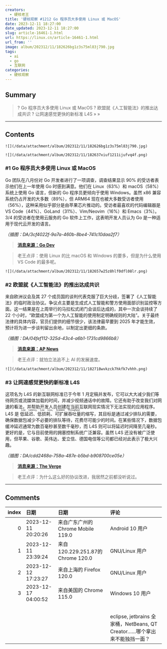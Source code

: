 ```yaml
---
creators:
  - 硬核老王
title: '硬核观察 #1212 Go 程序员大多使用 Linux 或 MacOS'
date: 2023-12-11 18:27:00
date_updated: 2023-12-11 18:27:00
slug: article-16461-1.html
url: https://linux.cn/article-16461-1.html
url_from: ''
image: album/202312/11/182626bg1z3s75ml83j790.jpg
tags:
  - ai
  - go
  - 互联网
categories:
  - 硬核观察
---
```


## Summary

> ? Go 程序员大多使用 Linux 或 MacOS
> ? 欧盟就《人工智能法》的推出达成共识
> ? 让网速感觉更快的新标准 L4S
> » 
> »

***

<!-- more -->

## Contents

`![](/data/attachment/album/202312/11/182626bg1z3s75ml83j790.jpg)`

`![](/data/attachment/album/202312/11/182637xiuf1211ijufvq4f.png)`

### #1 Go 程序员大多使用 Linux 或 MacOS

Go 团队在八月份对 Go 开发者进行了一项调查，调查结果显示 90% 的受访者表示他们在上一年使用 Go 时感到满意。他们在 Linux（63%）和 macOS（58%）系统上使用 Go 语言，但新的 Go 程序员更倾向于使用 Windows。虽然 x86 兼容系统仍占开发的大多数（89%），但 ARM64 现在也被大多数受访者使用（56%），这种采用似乎部分是由苹果芯片推动的。受访者最喜欢的代码编辑器是 VS Code（44%）、GoLand（31%）、Vim/Neovim（16%）和 Emacs（3%）。3/4 的受访者在使用云服务的 Go 软件上工作，这表明开发人员认为 Go 是一种适用于现代云开发的语言。

*（插图：DA/3cf4022f-9a7a-460b-8be4-741c10daa2f7）*

> 
> **[消息来源：Go Dev](https://go.dev/blog/survey2023-h2-results)**
> 
> 
> 

> 
> 老王点评：使用 Linux 的比 macOS 和 Windows 的要多，但是为什么使用 VS Code 的最多呢。
> 
> 
> 

`![](/data/attachment/album/202312/11/182657w25z8hlf0dfl08lr.png)`

### #2 欧盟就《人工智能法》的推出达成共识

来自欧洲议会及其 27 个成员国的谈判代表克服了巨大分歧，签署了《人工智能法》的临时政治协议。争议点主要是生成式人工智能和警方使用面部识别监控等方面。这一结果是在上周举行的马拉松式闭门会谈后达成的，其中一次会谈持续了 22 个小时，“欧盟成为第一个为人工智能的使用制定明确规则的大陆”。关于最终法律的具体内容，官员们提供的细节很少，该法律最早要到 2025 年才能生效，预计将为进一步谈判留出余地，以制定出更细的条款。

*（插图：DA/04fef112-325d-43c4-a6b1-1731cd9866b8）*

> 
> **[消息来源：AP News](https://apnews.com/article/ai-act-europe-regulation-59466a4d8fd3597b04542ef25831322c)**
> 
> 
> 

> 
> 老王点评：就怕立法追不上 AI 的发展速度。
> 
> 
> 

`![](/data/attachment/album/202312/11/182718wvkzck7hkfk7vhhh.png)`

### #3 让网速感觉更快的新标准 L4S

这项名为 L4S 的新互联网标准已于今年 1 月定稿并发布，它可以大大减少我们等待网页或流媒体加载的时间，并减少视频通话中的故障。它还有助于改变我们对网速的看法，并帮助开发人员创建在当前互联网现实情况下无法实现的应用程序。L4S 是 <ruby> 低延迟、低损耗、可扩展吞吐量 <rt>  Low Latency, Low Loss, Scalable Throughput </rt></ruby> 的缩写，其目标是通过减少排队的需要，确保数据包减少不必要的排队等待，花费尽可能少的时间。在某些情况下，数据包缓冲延迟通常为数百毫秒甚至数千毫秒，而 L4S 则可以将延迟时间降至几毫秒。更好的是，它与目前使用的拥塞控制系统广泛兼容。虽然 L4S 还没有被广泛使用，但苹果、谷歌、英伟达、爱立信、德国电信等公司都已经对此表示了极大兴趣。

*（插图：DA/cdd2468a-758a-487e-b5bd-b908700ce05e）*

> 
> **[消息来源：The Verge](https://www.theverge.com/23655762/l4s-internet-apple-comcast-latency-speed-bandwidth)**
> 
> 
> 

> 
> 老王点评：为什么这么好的协议改进，我居然之前都没听说过。
> 
> 
>

***

## Comments

|   index | 日期                | 日期                                               | 评论                                                                                                 |
|--------:|:--------------------|:---------------------------------------------------|:-----------------------------------------------------------------------------------------------------|
|       0 | 2023-12-11 20:20:26 | 来自广东广州的 Chrome Mobile 119.0|Android 10 用户 | 用WSL做Go开发的算哪种？（不是我）                                                    |
|       1 | 2023-12-11 23:39:24 | 来自120.229.251.87的 Chrome 120.0|GNU/Linux 用户   | 当然是windows用来开发go比较好了                                                      |
|       2 | 2023-12-12 17:23:27 | 来自上海的 Firefox 120.0|GNU/Linux 用户            | vscode让linux桌面飞起来，放以前，linux根本没有那个战斗力的ide，所有linux+vscode+go， |
|       3 | 2023-12-17 04:00:52 | 来自美国的 Chrome 115.0|Windows 10 用户            | linux根本没有那个战斗力的ide？？？你要不要听听你在说什么.<br />                      |
|         |                     |                                                    | <br />                                                                               |
|         |                     |                                                    | eclipse, jetbrains 全家桶，NetBeans, QT Creator……哪个拿出来不能独挡一面？                            |
